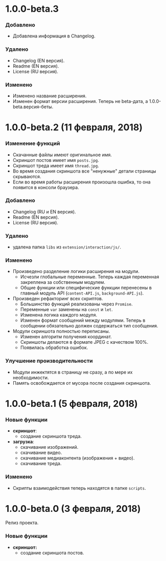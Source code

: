 # 1.0.0-beta.3

### Добавлено

* Добавлена информация в Changelog.

### Удалено

* Changelog (EN версия).
* Readme (EN версия).
* License (RU версия).

### Изменено

* Изменено название расширения.
* Изменен формат версии расширения. Теперь не beta-дата, а 1.0.0-beta.версия-беты.

# 1.0.0-beta.2 (11 февраля, 2018)

### Изменение функций

* Скачанные файлы имеют оригинальное имя.
* Скриншот постов имеет имя `posts.jpg`.
* Скриншот треда имеет имя `thread.jpg`.
* Во время создания скриншота все "ненужные" детали страницы скрываются.
* Если во время работы расширения произошла ошибка, то она появится в консоли браузера.

### Добавлено

* Changelog (RU и EN версия).
* Readme (EN версия).
* License (RU версия).

### Удалено

* удалена папка `libs` из `extension/interaction/js/`.

### Изменено

* Произведено разделение логики расширения на модули.
  * Исчезли глобальные переменные. Теперь каждая переменная закреплена за собственным модулем.
  * Общие функции или специфические функции перенесены в главный модуль API (`content-API.js`, `background-API.js`).
* Произведен рефакторинг всех скриптов.
  * Большинство функций реализованы через `Promise`.
  * Переменные `var` заменены на `const` и `let`.
  * Изменена логика каждого модуля.
  * Изменен формат сообщений между модулями. Теперь в сообщении обязательно должен содержаться тип сообщения.
* Модули скриншота полностью переписаны.
  * Изменен алгоритм получения координат.
  * Скриншоты делаются в формате JPEG c качеством 100%.
  * Появилась обработка ошибок.

### Улучшение производительности

* Модули инжектятся в страницу не сразу, а по мере их необходимости.
* Память освобождается от мусора после создания скриншота.

# 1.0.0-beta.1 (5 февраля, 2018)

### Новые функции

* **скриншот**:
  * создание скриншота треда.
* **загрузка**:
  * скачивание изображений.
  * скачивание видео.
  * скачивание медиаконтента (изображения + видео).
  * скачивание треда.

### Изменено

* Скрипты взаимодействия теперь находятся в папке `scripts`.

# 1.0.0-beta.0 (3 февраля, 2018)

Релиз проекта.

### Новые функции

* **скриншот:**
  * создание скриншота постов.
